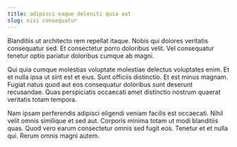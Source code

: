 ```yaml
---
title: adipisci eaque deleniti quia aut
slug: nisi consequatur
---
```


Blanditiis ut architecto rem repellat itaque. Nobis qui dolores veritatis consequatur sed. Et consectetur porro doloribus velit. Vel consequatur tenetur optio pariatur doloribus cumque ab magni.

Qui quia cumque molestias voluptate molestiae delectus voluptates enim. Et et nulla ipsa ut sint est et eius. Sunt officiis distinctio. Et est minus magnam. Fugiat natus quod aut eos consequatur doloribus sunt deserunt recusandae. Quas perspiciatis occaecati amet distinctio nostrum quaerat veritatis totam tempora.

Nam ipsam perferendis adipisci eligendi veniam facilis est occaecati. Nihil velit omnis similique et sed aut. Corporis minima totam ut modi blanditiis quas. Quod vero earum consectetur omnis sed fugit eos. Tenetur et et nulla qui. Rerum omnis magni autem.
